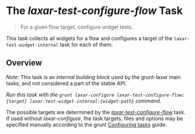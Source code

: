 # The *laxar-test-configure-flow* Task

> For a given flow target, configure widget tests.

This task collects all widgets for a flow and configures a target of the `laxar-test-widget-internal` task for each of them.


## Overview

*Note:* This task is an *internal building block* used by the grunt-laxar main tasks, and not considered a part of the stable API.

*Run this task with the `grunt laxar-configure laxar-test-configure-flow:{target} laxar-test-widget-internal:{widget-path}` command.*

The possible targets are determined by the [*laxar-test-configure-flow*](laxar-test-configure-flow.md) task.
If used without *laxar-configure*, the task targets, files and options may be specified manually according to the grunt [Configuring tasks](http://gruntjs.com/configuring-tasks) guide.
